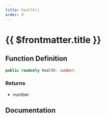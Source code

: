 ```yaml
---
title: health()
order: 0
---
```


# {{ $frontmatter.title }}

## Function Definition

```ts
public readonly health: number;
```

### Returns

* number

## Documentation

<!--@include: ./parts/health.md-->
